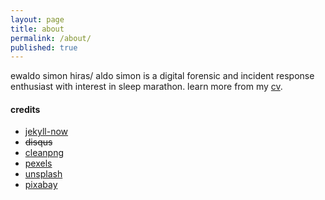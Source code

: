 ```yaml
---
layout: page
title: about
permalink: /about/
published: true
---
```

ewaldo simon hiras/ aldo simon is a digital forensic and incident response enthusiast with interest in sleep marathon. learn more from my [cv](https://1drv.ms/b/s!AlDM1N61qTYkguRq4opBTRotPsTR8Q?e=eN3ZUL).

#### credits
* [jekyll-now](https://github.com/barryclark/jekyll-now "jekyll-now")
* <s>disqus</s>
* [cleanpng](https://www.cleanpng.com/)
* [pexels](https://www.pexels.com/)
* [unsplash](https://unsplash.com)
* [pixabay](https://pixabay.com)
